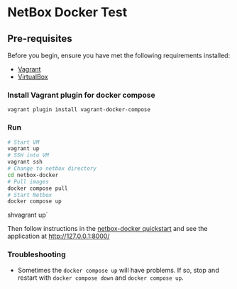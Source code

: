 # NetBox Docker Test

## Pre-requisites

Before you begin, ensure you have met the following requirements installed:

- [Vagrant](https://www.vagrantup.com/)
- [VirtualBox](https://www.virtualbox.org/)

### Install Vagrant plugin for docker compose

`vagrant plugin install vagrant-docker-compose`

### Run

```sh
# Start VM
vagrant up
# SSH into VM
vagrant ssh
# Change to netbox directory
cd netbox-docker
# Pull images
docker compose pull
# Start Netbox
docker compose up
```

shvagrant up`

Then follow instructions in the [netbox-docker quickstart](https://github.com/netbox-community/netbox-docker#quickstart) and see the application at <http://127.0.0.1:8000/>

### Troubleshooting

- Sometimes the `docker compose up` will have problems. If so, stop and restart with `docker compose down` and `docker compose up`.
